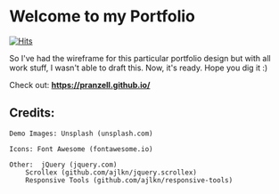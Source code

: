 # Welcome to my Portfolio

[![Hits](https://hits.seeyoufarm.com/api/count/incr/badge.svg?url=https%3A%2F%2Fgithub.com%2Fpranzell%2Fpranzell.github.io&count_bg=%2379C83D&title_bg=%231B4BDE&icon=asciinema.svg&icon_color=%23E7E7E7&title=Hits&edge_flat=false)](https://hits.seeyoufarm.com)


So I've had the wireframe for this particular portfolio design but with all work stuff, I wasn't able to draft this. Now, it's ready. Hope you dig it :)

Check out: **https://pranzell.github.io/**

## Credits:

	Demo Images: Unsplash (unsplash.com)

	Icons: Font Awesome (fontawesome.io)

	Other:  jQuery (jquery.com)
		Scrollex (github.com/ajlkn/jquery.scrollex)
		Responsive Tools (github.com/ajlkn/responsive-tools)
		
